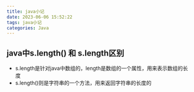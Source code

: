 ```yaml
---
title: java小记
date: 2023-06-06 15:52:22
tags: java小记
categories: Java
---
```


## java中s.length() 和 s.length区别
- s.length是针对java中数组的，length是数组的一个属性，用来表示数组的长度
- s.length()则是字符串的一个方法，用来返回字符串的长度的

